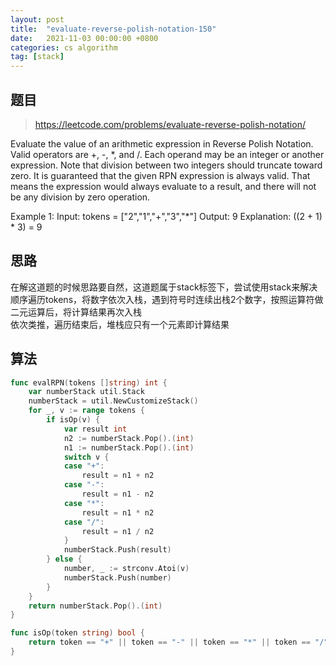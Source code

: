 ```yaml
---
layout: post
title:  "evaluate-reverse-polish-notation-150"
date:   2021-11-03 00:00:00 +0800
categories: cs algorithm
tag: [stack]
---
```


## 题目

> https://leetcode.com/problems/evaluate-reverse-polish-notation/

Evaluate the value of an arithmetic expression in Reverse Polish Notation.
Valid operators are +, -, *, and /. Each operand may be an integer or another expression.
Note that division between two integers should truncate toward zero.
It is guaranteed that the given RPN expression is always valid. That means the expression would always evaluate to a result, and there will not be any division by zero operation.

Example 1:
Input: tokens = ["2","1","+","3","*"]
Output: 9
Explanation: ((2 + 1) * 3) = 9

## 思路

在解这道题的时候思路要自然，这道题属于stack标签下，尝试使用stack来解决  
顺序遍历tokens，将数字依次入栈，遇到符号时连续出栈2个数字，按照运算符做二元运算后，将计算结果再次入栈  
依次类推，遍历结束后，堆栈应只有一个元素即计算结果  

## 算法

```go
func evalRPN(tokens []string) int {
	var numberStack util.Stack
	numberStack = util.NewCustomizeStack()
	for _, v := range tokens {
		if isOp(v) {
			var result int
			n2 := numberStack.Pop().(int)
			n1 := numberStack.Pop().(int)
			switch v {
			case "+":
				result = n1 + n2
			case "-":
				result = n1 - n2
			case "*":
				result = n1 * n2
			case "/":
				result = n1 / n2
			}
			numberStack.Push(result)
		} else {
			number, _ := strconv.Atoi(v)
			numberStack.Push(number)
		}
	}
	return numberStack.Pop().(int)
}

func isOp(token string) bool {
	return token == "+" || token == "-" || token == "*" || token == "/"
}
```
